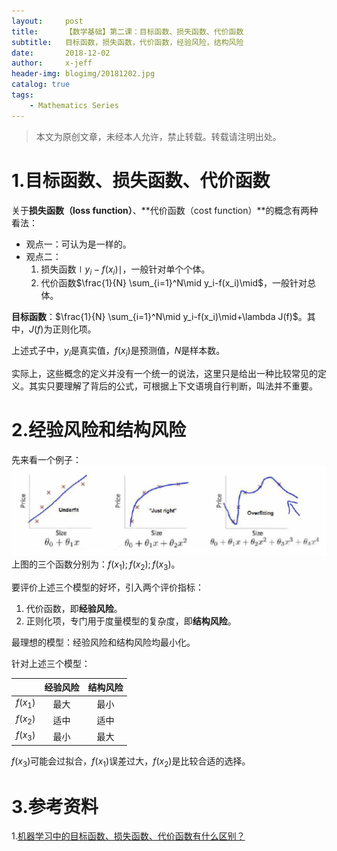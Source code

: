```yaml
---
layout:     post
title:      【数学基础】第二课：目标函数、损失函数、代价函数
subtitle:   目标函数，损失函数，代价函数，经验风险，结构风险
date:       2018-12-02
author:     x-jeff
header-img: blogimg/20181202.jpg
catalog: true
tags:
    - Mathematics Series
---  
```

>本文为原创文章，未经本人允许，禁止转载。转载请注明出处。

# 1.目标函数、损失函数、代价函数
关于**损失函数（loss function）**、**代价函数（cost function）**的概念有两种看法：

* 观点一：可认为是一样的。
* 观点二：
	1. 损失函数$\mid y_i-f(x_i)\mid$，一般针对单个个体。
	2. 代价函数$\frac{1}{N} \sum_{i=1}^N\mid y_i-f(x_i)\mid$，一般针对总体。
	
**目标函数**：$\frac{1}{N} \sum_{i=1}^N\mid y_i-f(x_i)\mid+\lambda J(f)$。其中，$J(f)$为正则化项。

上述式子中，$y_i$是真实值，$f(x_i)$是预测值，$N$是样本数。

实际上，这些概念的定义并没有一个统一的说法，这里只是给出一种比较常见的定义。其实只要理解了背后的公式，可根据上下文语境自行判断，叫法并不重要。

# 2.经验风险和结构风险
先来看一个例子：
![](https://github.com/x-jeff/BlogImage/raw/master/MathematicsSeries/Lesson2/2x1.jpg)
上图的三个函数分别为：$f(x_1);f(x_2);f(x_3)$。

要评价上述三个模型的好坏，引入两个评价指标：

1. 代价函数，即**经验风险**。
2. 正则化项，专门用于度量模型的复杂度，即**结构风险**。

最理想的模型：经验风险和结构风险均最小化。

针对上述三个模型：

||经验风险|结构风险|
|:---:|:---:|:---:|
|$f(x_1)$|最大|最小|
|$f(x_2)$|适中|适中|
|$f(x_3)$|最小|最大|

$f(x_3)$可能会过拟合，$f(x_1)$误差过大，$f(x_2)$是比较合适的选择。


# 3.参考资料
1.[机器学习中的目标函数、损失函数、代价函数有什么区别？](https://www.zhihu.com/question/52398145/answer/209358209)